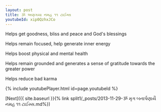 ```yaml
---
layout: post
title: ૐ અણગયા નમહ ૧૧ ટાઈમ્સ
youtubeId: xip0QzhxJCo
---
```

 
 
Helps get goodness, bliss and peace and God's blessings
 
Helps remain focused, help generate inner energy 
 
Helps boost physical and mental health 
 
Helps remain grounded and generates a sense of gratitude towards the greater power 
 
Helps reduce bad karma
 
 
 
 


{% include youtubePlayer.html id=page.youtubeId %}
 
[Next]({{ site.baseurl }}{% link  split1/_posts/2013-11-29-ૐ મૃગ બનાર્પણાયૈ નમહ ૧૧ ટાઈમ્સ.md%})
 
